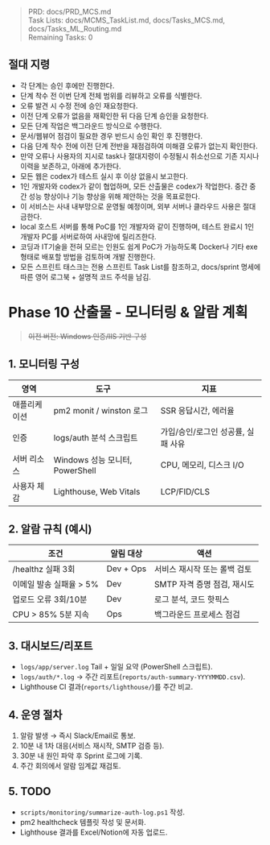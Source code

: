 > PRD: docs/PRD_MCS.md  
> Task Lists: docs/MCMS_TaskList.md, docs/Tasks_MCS.md, docs/Tasks_ML_Routing.md  
> Remaining Tasks: 0

## 절대 지령
- 각 단계는 승인 후에만 진행한다.
- 단계 착수 전 이번 단계 전체 범위를 리뷰하고 오류를 식별한다.
- 오류 발견 시 수정 전에 승인 재요청한다.
- 이전 단계 오류가 없음을 재확인한 뒤 다음 단계 승인을 요청한다.
- 모든 단계 작업은 백그라운드 방식으로 수행한다.
- 문서/웹뷰어 점검이 필요한 경우 반드시 승인 확인 후 진행한다.
- 다음 단계 착수 전에 이전 단계 전반을 재점검하여 미해결 오류가 없는지 확인한다.
- 만약 오류나 사용자의 지시로 task나 절대지령이 수정될시 취소선으로 기존 지시나 이력을 보존하고, 아래에 추가한다.
- 모든 웹은 codex가 테스트 실시 후 이상 없을시 보고한다.
- 1인 개발자와 codex가 같이 협업하며, 모든 산출물은 codex가 작업한다. 중간 중간 성능 향상이나 기능 향상을 위해 제안하는 것을 목표로한다.
- 이 서비스는 사내 내부망으로 운영될 예정이며, 외부 서버나 클라우드 사용은 절대 금한다.
- local 호스트 서버를 통해 PoC를 1인 개발자와 같이 진행하며, 테스트 완료시 1인 개발자 PC를 서버로하여 사내망에 릴리즈한다.
- 코딩과 IT기술을 전혀 모르는 인원도 쉽게 PoC가 가능하도록 Docker나 기타 exe 형태로 배포할 방법을 검토하며 개발 진행한다.
- 모든 스프린트 태스크는 전용 스프린트 Task List를 참조하고, docs/sprint 명세에 따른 영어 로그북 + 설명적 코드 주석을 남김.
# Phase 10 산출물 - 모니터링 & 알람 계획
> ~~이전 버전: Windows 인증/IIS 기반 구성~~

## 1. 모니터링 구성
| 영역 | 도구 | 지표 |
|---|---|---|
| 애플리케이션 | pm2 monit / winston 로그 | SSR 응답시간, 에러율 |
| 인증 | logs/auth 분석 스크립트 | 가입/승인/로그인 성공률, 실패 사유 |
| 서버 리소스 | Windows 성능 모니터, PowerShell | CPU, 메모리, 디스크 I/O |
| 사용자 체감 | Lighthouse, Web Vitals | LCP/FID/CLS |

## 2. 알람 규칙 (예시)
| 조건 | 알림 대상 | 액션 |
|---|---|---|
| /healthz 실패 3회 | Dev + Ops | 서비스 재시작 또는 롤백 검토 |
| 이메일 발송 실패율 > 5% | Dev | SMTP 자격 증명 점검, 재시도 |
| 업로드 오류 3회/10분 | Dev | 로그 분석, 코드 핫픽스 |
| CPU > 85% 5분 지속 | Ops | 백그라운드 프로세스 점검 |

## 3. 대시보드/리포트
- `logs/app/server.log` Tail + 일일 요약 (PowerShell 스크립트).
- `logs/auth/*.log` → 주간 리포트(`reports/auth-summary-YYYYMMDD.csv`).
- Lighthouse CI 결과(`reports/lighthouse/`)를 주간 비교.

## 4. 운영 절차
1. 알람 발생 → 즉시 Slack/Email로 통보.
2. 10분 내 1차 대응(서비스 재시작, SMTP 검증 등).
3. 30분 내 원인 파악 후 Sprint 로그에 기록.
4. 주간 회의에서 알람 임계값 재검토.

## 5. TODO
- `scripts/monitoring/summarize-auth-log.ps1` 작성.
- pm2 healthcheck 템플릿 작성 및 문서화.
- Lighthouse 결과를 Excel/Notion에 자동 업로드.

